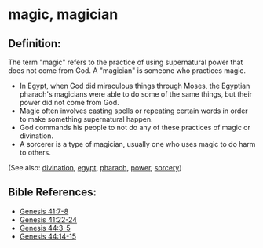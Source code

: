 # magic, magician #

## Definition: ##

The term "magic" refers to the practice of using supernatural power that does not come from God. A "magician" is someone who practices magic.

* In Egypt, when God did miraculous things through Moses, the Egyptian pharaoh's magicians were able to do some of the same things, but their power did not come from God.
* Magic often involves casting spells or repeating certain words in order to make something supernatural happen.
* God commands his people to not do any of these practices of magic or divination.
* A sorcerer is a type of magician, usually one who uses magic to do harm to others.

(See also: [divination](../other/divination.md), [egypt](../other/egypt.md), [pharaoh](../other/pharaoh.md), [power](../kt/power.md), [sorcery](../other/sorcery.md))

## Bible References: ##

* [Genesis 41:7-8](https://door43.org/en/bible/notes/gen/41/07)
* [Genesis 41:22-24](https://door43.org/en/bible/notes/gen/41/22)
* [Genesis 44:3-5](https://door43.org/en/bible/notes/gen/44/03)
* [Genesis 44:14-15](https://door43.org/en/bible/notes/gen/44/14)

